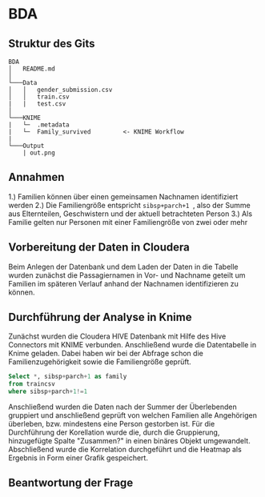 # BDA

## Struktur des Gits

```
BDA
│   README.md  
│
└───Data
│   │   gender_submission.csv
│   │   train.csv
|   |   test.csv
│   
└───KNIME
|   └─  .metadata
|   └─  Family_survived         <- KNIME Workflow
|
└───Output
    | out.png
```
## Annahmen
 1.) Familien können über einen gemeinsamen Nachnamen identifiziert werden
 2.) Die Familiengröße entspricht ```sibsp+parch+1 ```, also der Summe aus Elternteilen, Geschwistern und der aktuell betrachteten Person
 3.) Als Familie gelten nur Personen mit einer Familiengröße von zwei oder mehr

## Vorbereitung der Daten in Cloudera
Beim Anlegen der Datenbank und dem Laden der Daten in die Tabelle wurden zunächst die Passagiernamen in Vor- und Nachname geteilt um Familien im späteren Verlauf anhand der Nachnamen identifizieren zu können.
 
## Durchführung der Analyse in Knime

Zunächst wurden die Cloudera HIVE Datenbank mit Hilfe des Hive Connectors mit KNIME verbunden. 
Anschließend wurde die Datentabelle in Knime geladen. Dabei haben wir bei der Abfrage schon die Familienzugehörigkeit sowie die Familiengröße geprüft.

```sql
Select *, sibsp+parch+1 as family
from traincsv
where sibsp+parch+1!=1
```
Anschließend wurden die Daten nach der Summer der Überlebenden gruppiert und anschließend geprüft von welchen Familien alle Angehörigen überleben, bzw. mindestens eine Person gestorben ist. 
Für die Durchführung der Korellation wurde die, durch die Gruppierung, hinzugefügte Spalte "Zusammen?" in einen binäres Objekt umgewandelt.
Abschließend wurde die Korrelation durchgeführt und die Heatmap als Ergebnis in Form einer Grafik gespeichert.

## Beantwortung der Frage 



